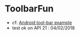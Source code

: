 # ToolbarFun

* cf: [Android tool-bar example](https://developer.xamarin.com/guides/android/user_interface/controls/tool-bar/replacing-the-action-bar/)
* test ok on API 21 : 04/02/2018

